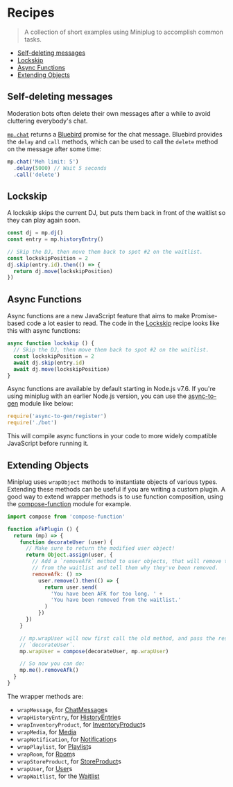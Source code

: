# Recipes

> A collection of short examples using Miniplug to accomplish common tasks.

  - [Self-deleting messages](#self-deleting-messages)
  - [Lockskip](#lockskip)
  - [Async Functions](#async-functions)
  - [Extending Objects](#extending-objects)

## Self-deleting messages

Moderation bots often delete their own messages after a while to avoid
cluttering everybody's chat.

[`mp.chat`](./API.md#mp-chat) returns a [Bluebird][] promise for the chat
message. Bluebird provides the `delay` and `call` methods, which can be used to
call the `delete` method on the message after some time:

```js
mp.chat('Meh limit: 5')
  .delay(5000) // Wait 5 seconds
  .call('delete')
```

## Lockskip

A lockskip skips the current DJ, but puts them back in front of the waitlist
so they can play again soon.

```js
const dj = mp.dj()
const entry = mp.historyEntry()

// Skip the DJ, then move them back to spot #2 on the waitlist.
const lockskipPosition = 2
dj.skip(entry.id).then(() => {
  return dj.move(lockskipPosition)
})
```

## Async Functions

Async functions are a new JavaScript feature that aims to make Promise-based
code a lot easier to read. The code in the [Lockskip](#lockskip) recipe looks
like this with async functions:

```js
async function lockskip () {
  // Skip the DJ, then move them back to spot #2 on the waitlist.
  const lockskipPosition = 2
  await dj.skip(entry.id)
  await dj.move(lockskipPosition)
}
```

Async functions are available by default starting in Node.js v7.6. If you're
using miniplug with an earlier Node.js version, you can use the [async-to-gen][]
module like below:

```js
require('async-to-gen/register')
require('./bot')
```

This will compile async functions in your code to more widely compatible
JavaScript before running it.

## Extending Objects

Miniplug uses `wrapObject` methods to instantiate objects of various types.
Extending these methods can be useful if you are writing a custom plugin. A good
way to extend wrapper methods is to use function composition, using the
[compose-function][] module for example.

```js
import compose from 'compose-function'

function afkPlugin () {
  return (mp) => {
    function decorateUser (user) {
      // Make sure to return the modified user object!
      return Object.assign(user, {
        // Add a `removeAfk` method to user objects, that will remove the user
        // from the waitlist and tell them why they've been removed.
        removeAfk: () =>
          user.remove().then(() => {
            return user.send(
              'You have been AFK for too long. ' +
              'You have been removed from the waitlist.'
            )
          })
      })
    }

    // mp.wrapUser will now first call the old method, and pass the result to
    // `decorateUser`.
    mp.wrapUser = compose(decorateUser, mp.wrapUser)

    // So now you can do:
    mp.me().removeAfk()
  }
}
```

The wrapper methods are:

 - `wrapMessage`, for [ChatMessage](./API.md#class-chatmessage)s
 - `wrapHistoryEntry`, for [HistoryEntrie](./API.md#class-historyentry)s
 - `wrapInventoryProduct`, for [InventoryProduct](./API.md#class-inventoryproduct)s
 - `wrapMedia`, for [Media](./API.md#class-media)
 - `wrapNotification`, for [Notification](./API.md#class-notification)s
 - `wrapPlaylist`, for [Playlist](./API.md#class-playlist)s
 - `wrapRoom`, for [Room](./API.md#class-room)s
 - `wrapStoreProduct`, for [StoreProduct](./API.md#class-storeproduct)s
 - `wrapUser`, for [User](./API.md#class-user)s
 - `wrapWaitlist`, for the [Waitlist](./API.md#class-waitlist)

[Bluebird]: http://bluebirdjs.com
[async-to-gen]: https://github.com/leebyron/async-to-gen
[compose-function]: https://npmjs.com/package/compose-function
